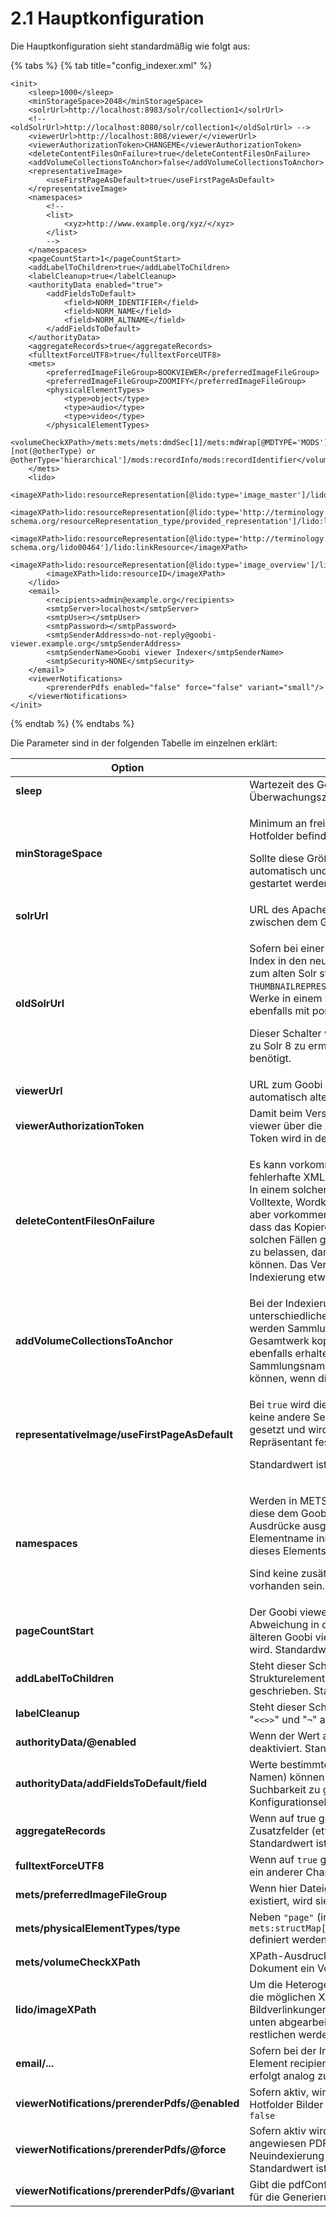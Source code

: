 # 2.1 Hauptkonfiguration

Die Hauptkonfiguration sieht standardmäßig wie folgt aus:

{% tabs %}
{% tab title="config_indexer.xml" %}
```markup
<init>
    <sleep>1000</sleep>
    <minStorageSpace>2048</minStorageSpace>
    <solrUrl>http://localhost:8983/solr/collection1</solrUrl>
    <!-- <oldSolrUrl>http://localhost:8080/solr/collection1</oldSolrUrl> -->
    <viewerUrl>http://localhost:808/viewer/</viewerUrl>
    <viewerAuthorizationToken>CHANGEME</viewerAuthorizationToken>
    <deleteContentFilesOnFailure>true</deleteContentFilesOnFailure>
    <addVolumeCollectionsToAnchor>false</addVolumeCollectionsToAnchor>
    <representativeImage>
        <useFirstPageAsDefault>true</useFirstPageAsDefault>
    </representativeImage>
    <namespaces>
        <!--
        <list>
            <xyz>http://www.example.org/xyz/</xyz>
        </list>
        -->
    </namespaces>    
    <pageCountStart>1</pageCountStart>
    <addLabelToChildren>true</addLabelToChildren>
    <labelCleanup>true</labelCleanup>
    <authorityData enabled="true">
        <addFieldsToDefault>
            <field>NORM_IDENTIFIER</field>
            <field>NORM_NAME</field>
            <field>NORM_ALTNAME</field>
        </addFieldsToDefault>
    </authorityData>
    <aggregateRecords>true</aggregateRecords>
    <fulltextForceUTF8>true</fulltextForceUTF8>
    <mets>
        <preferredImageFileGroup>BOOKVIEWER</preferredImageFileGroup>
        <preferredImageFileGroup>ZOOMIFY</preferredImageFileGroup>
        <physicalElementTypes>
            <type>object</type>
            <type>audio</type>
            <type>video</type>
        </physicalElementTypes>
        <volumeCheckXPath>/mets:mets/mets:dmdSec[1]/mets:mdWrap[@MDTYPE='MODS']/mets:xmlData/mods:mods/mods:relatedItem[@type='host'][not(@otherType) or @otherType='hierarchical']/mods:recordInfo/mods:recordIdentifier</volumeCheckXPath>
    </mets>
    <lido>
        <imageXPath>lido:resourceRepresentation[@lido:type='image_master']/lido:linkResource</imageXPath>
        <imageXPath>lido:resourceRepresentation[@lido:type='http://terminology.lido-schema.org/resourceRepresentation_type/provided_representation']/lido:linkResource</imageXPath>
        <imageXPath>lido:resourceRepresentation[@lido:type='http://terminology.lido-schema.org/lido00464']/lido:linkResource</imageXPath>
        <imageXPath>lido:resourceRepresentation[@lido:type='image_overview']/lido:linkResource</imageXPath>
        <imageXPath>lido:resourceID</imageXPath>
    </lido>
    <email>
        <recipients>admin@example.org</recipients>
        <smtpServer>localhost</smtpServer>
        <smtpUser></smtpUser>
        <smtpPassword></smtpPassword>
        <smtpSenderAddress>do-not-reply@goobi-viewer.example.org</smtpSenderAddress>
        <smtpSenderName>Goobi viewer Indexer</smtpSenderName>
        <smtpSecurity>NONE</smtpSecurity>
    </email>
    <viewerNotifications>
        <prerenderPdfs enabled="false" force="false" variant="small"/>
    </viewerNotifications>
</init>
```
{% endtab %}
{% endtabs %}

Die Parameter sind in der folgenden Tabelle im einzelnen erklärt:

| Option                                         | Bedeutung                                                                                                                                                                                                                                                                                                                                                                                                                                                                                                                                                                                                                                                                                                                                     |
| ---------------------------------------------- | --------------------------------------------------------------------------------------------------------------------------------------------------------------------------------------------------------------------------------------------------------------------------------------------------------------------------------------------------------------------------------------------------------------------------------------------------------------------------------------------------------------------------------------------------------------------------------------------------------------------------------------------------------------------------------------------------------------------------------------------- |
| **sleep**                                      | Wartezeit des Goobi viewer Indexers (in Millisekunden) zwischen Überwachungszyklen des Hotfolders. Standardwert ist `3000`.                                                                                                                                                                                                                                                                                                                                                                                                                                                                                                                                                                                                                   |
| **minStorageSpace**                            | <p>Minimum an freiem Festplattenspeicher (in MB) auf dem Laufwerk, auf dem sich der Hotfolder befindet, um indexieren zu können. </p><p>Sollte diese Größe unterschritten werden, beendet sich der Goobi viewer Indexer automatisch und muss (nach Vergrößerung des verfügbaren Speichers) manuell neu gestartet werden. Standardwert ist <code>2048</code>.</p>                                                                                                                                                                                                                                                                                                                                                                              |
| **solrUrl**                                    | URL des Apache Solr Servers, der den Index enthält. Sämtliche Kommunikation zwischen dem Goobi viewer Indexer und Solr erfolgt über HTTP Queries.                                                                                                                                                                                                                                                                                                                                                                                                                                                                                                                                                                                             |
| **oldSolrUrl**                                 | <p>Sofern bei einer kompletten Neuindexierung bestimmte Felder aus einem alten Solr Index in den neuen übernommen werden sollen, muss in diesem Element die URL zum alten Solr stehen. Die übernommenen Felder sind <code>DATECREATED</code>, <code>DATEUPDATED</code> und <code>THUMBNAILREPRESENT</code>. Bei Anchor Werken kommt noch die <code>IDDOC</code> hinzu. Liegen die Werke in einem <code>DATAREPOSITORY</code>, wird die Information über die Zugehörigkeit ebenfalls mit portiert.</p><p>Dieser Schalter wurde mit der Version 4.8.0 eingeführt um die Migration von Solr 4 zu Solr 8 zu ermöglichen. In einer regulären Installation wird dieses Element nicht benötigt.</p>                                                  |
| **viewerUrl**                                  | URL zum Goobi viewer damit zum Beispiel beim Neuindexieren eines Werkes automatisch alte Bilder aus dem Cache entfernt werden.                                                                                                                                                                                                                                                                                                                                                                                                                                                                                                                                                                                                                |
| **viewerAuthorizationToken**                   | Damit beim Verschieben von Datensätzen zwischen DataRepositories der Goobi viewer über die Änderung informiert werden kann, wird ein Token benötigt. Der Token wird in der config\_viewer.xml hinterlegt. Sie dazu auch [Kapitel 1.33.3](../1/33/3.md).                                                                                                                                                                                                                                                                                                                                                                                                                                                                                       |
| **deleteContentFilesOnFailure**                | <p>Es kann vorkommen, dass die Indexierung eines Objektes etwa durch eine fehlerhafte XML Datei fehlschlägt.<br>In einem solchen Fall werden die Datei und alle dazugehörigen Ordner (Medien, Volltexte, Wordkoordinaten, etc.) aus dem Hotfolder entfernt. Je nach Objekt kann es aber vorkommen, dass die dazugehörigen Ordner große Datenmengen enthalten, so dass das Kopieren dieser Daten in den Hotfolder sehr viel Zeit in Anspruch nimmt. In solchen Fällen gibt es die Möglichkeit, diese Ordner auch bei Scheitern im Hotfolder zu belassen, damit diese mit einer korrigierten XML Datei verwendet werden können. Das Verbleiben dieser Ordner im Hotfolder hat keinen Einfluss auf die Indexierung etwaiger anderer Objekte.</p> |
| **addVolumeCollectionsToAnchor**               | Bei der Indexierung von mehrbändigen Werken kann es vorkommen, dass Bände unterschiedlichen Sammlungen angehören. Wenn dieses Element auf `true` steht, werden Sammlungsnamen aus allen im Index enthaltenen Bänden auch in das Gesamtwerk kopiert (Sammlungen, denen nur das Gesamtwerk angehört, bleiben ebenfalls erhalten). Zu beachten ist hier, dass evtl. Schreibfehler bei Sammlungsnamen nicht mehr automatisiert aus dem Gesamtwerk entfernt werden können, wenn diese Option aktiviert ist. Standardwert ist `false`.                                                                                                                                                                                                              |
| **representativeImage/useFirstPageAsDefault**  | <p>Bei <code>true</code> wird die erste Seite eines Dokuments als Repräsentant festgelegt, wenn keine andere Seite im Quelldokument angegeben ist. Ist dieser Wert auf <code>false</code> gesetzt und wird keine Seite explizit als repräsentativ festgelegt, wird kein Repräsentant festgelegt.</p><p>Standardwert ist <code>true</code>.</p>                                                                                                                                                                                                                                                                                                                                                                                                |
| **namespaces**                                 | <p>Werden in METS Dokumenten zusätzliche XML Namespaces eingebettet, müssen diese dem Goobi viewer Indexer mitgeteilt werden, damit entsprechende XPath Ausdrücke ausgewertet werden können. Der Namespace Name wird dabei als Elementname innerhalb des Elements  definiert, die Namespace URI als Textwert dieses Elements.</p><p>Sind keine zusätzlichen Namespaces definiert, darf kein leeres Element <code>&#x3C;list></code> vorhanden sein.</p>                                                                                                                                                                                                                                                                                       |
| **pageCountStart**                             | Der Goobi viewer erwartet eine Seitenzählung, die bei 1 anfängt. Um einer stetigen Abweichung in der Seitennavigation entgegenzuwirken, kann die Kompatibilität zu älteren Goobi viewer Versionen hergestellt werden, indem der Wert auf 0 gesetzt wird. Standardwert ist `1`.                                                                                                                                                                                                                                                                                                                                                                                                                                                                |
| **addLabelToChildren**                         | Steht dieser Schalter auf true, werden die Werte der `LABEL`-Felder von Strukturelementen in das `DEFAULT`-Feld von untergeordnenten Strukturelementen geschrieben. Standardwert ist `false`.                                                                                                                                                                                                                                                                                                                                                                                                                                                                                                                                                 |
| **labelCleanup**                               | Steht dieser Schalter auf true, werden Nichtsortierzeichen-Sequenzen "`<ns></ns>`", "`<<>>`" und "`¬`" aus dem Wert entfernt. Standardwert ist `false`.                                                                                                                                                                                                                                                                                                                                                                                                                                                                                                                                                                                       |
| **authorityData/@enabled**                     | Wenn der Wert auf `false` steht, wird die Indexierung von Normdaten komplett deaktiviert. Standardwert ist `true`.                                                                                                                                                                                                                                                                                                                                                                                                                                                                                                                                                                                                                            |
| **authorityData/addFieldsToDefault/field**     | Werte bestimmte Normdatenfelder (zum Beispiel alternative Schreibweisen eines Namen) können zum DEFAULT-Suchfeld hinzugefügt werden, um direkte Suchbarkeit zu gewährleisten. Hierzu wird für jedes gewünschte Feld ein neues Konfigurationselement hinzugefügt (zum Beispiel `<field>NORM_ALTNAME</field>`).                                                                                                                                                                                                                                                                                                                                                                                                                                 |
| **aggregateRecords**                           | Wenn auf true gesetzt, werden die für die aggregierte Suche notwendigen Zusatzfelder (etwa aggregierte Volltexte und Metadaten) in den Index geschrieben. Standardwert ist `false`.                                                                                                                                                                                                                                                                                                                                                                                                                                                                                                                                                           |
| **fulltextForceUTF8**                          | Wenn auf `true` gesetzt, werden Volltexte automatisch nach UTF-8 konvertiert, wenn ein anderer Charset erkannt wird. Standardwert ist `true`.                                                                                                                                                                                                                                                                                                                                                                                                                                                                                                                                                                                                 |
| **mets/preferredImageFileGroup**               | Wenn hier Dateigruppen konfiguriert sind und eine Gruppe mit diesem Namen existiert, wird sie für die Indexierung von Bilddateipfaden verwendet.                                                                                                                                                                                                                                                                                                                                                                                                                                                                                                                                                                                              |
| **mets/physicalElementTypes/type**             | Neben `"page"` (immer erlaubt) können hier zusätzliche Werte für `mets:structMap[@TYPE="PHYSICAL"]/mets:div[@TYPE="physSequence"]/mets:div/@TYPE` definiert werden, die als Page-Dokumente verarbeitet werden sollen.                                                                                                                                                                                                                                                                                                                                                                                                                                                                                                                         |
| **mets/volumeCheckXPath**                      | XPath-Ausdruck, mit dem überprüft wird, ob das gerade bearbeitete METS Dokument ein Volume ist, d.h. einen Verweis auf einen Anchor besitzt.                                                                                                                                                                                                                                                                                                                                                                                                                                                                                                                                                                                                  |
| **lido/imageXPath**                            | Um die Heterogenität Image-Pfade in LIDO-Dokumenten zu berücksichtigen, sind die möglichen XPath-Ausdrücke (relativ zu lido:resourceSet), in denen Bildverlinkungen gesucht werden, konfigurierbar. Die Liste wird von oben nach unten abgearbeitet, und der erste Ausdruck, der Treffer liefert, wird verwendet (die restlichen werden ignoriert).                                                                                                                                                                                                                                                                                                                                                                                           |
| **email/...**                                  | Sofern bei der Indexierung Fehler auftreten kann der Goobi viewer Indexer die im Element recipients definierten Emailadressen benachrichtigen. Die Konfiguration erfolgt analog zu der in [Kapitel 1.5.2](../1/5/2.md) beschriebenen Weise.                                                                                                                                                                                                                                                                                                                                                                                                                                                                                                   |
| **viewerNotifications/prerenderPdfs/@enabled** | Sofern aktiv, wird der Goobi viewer bei der Indexierung eines Werkes zu dem im Hotfolder Bilder liegen angewiesen, PDF-Dateien vorzugenerieren. Standardwert ist `false`                                                                                                                                                                                                                                                                                                                                                                                                                                                                                                                                                                      |
| **viewerNotifications/prerenderPdfs/@force**   | Sofern aktiv wird der Goobi viewer auch wenn keine Bilder im Hotfolder vorliegen angewiesen PDF-Dateien vorzugenerieren. Das kann zum Beispiel bei einer Neuindexierung für die einmalige Generierung der Dateien genutzt werden. Standardwert ist `false`                                                                                                                                                                                                                                                                                                                                                                                                                                                                                    |
| **viewerNotifications/prerenderPdfs/@variant** | Gibt die pdfConfig Variante aus der Konfigurationsdatei des Contentservers an, die für die Generierung der PDF-Dateien verwendet werden soll. Standardwert ist `small`                                                                                                                                                                                                                                                                                                                                                                                                                                                                                                                                                                        |

